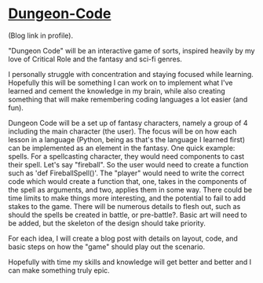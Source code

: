 # [Dungeon-Code](https://codenamejinx.github.io/)

(Blog link in profile).

"Dungeon Code" will be an interactive game of sorts, inspired heavily by my love of Critical Role and the fantasy and sci-fi genres.

I personally struggle with concentration and staying focused while learning. Hopefully this will be something I can work on to implement what I've learned and cement the knowledge in my brain, while also creating something that will make remembering coding languages a lot easier (and fun).

Dungeon Code will be a set up of fantasy characters, namely a group of 4 including the main character (the user). The focus will be on how each lesson in a language (Python, being as that's the language I learned first) can be implemented as an element in the fantasy. One quick example: spells. For a spellcasting character, they would need components to cast their spell. Let's say "fireball". So the user would need to create a function such as 'def FireballSpell()'. The "player" would need to write the correct code which would create a function that, one, takes in the components of the spell as arguments, and two, applies them in some way. There could be time limits to make things more interesting, and the potential to fail to add stakes to the game. There will be numerous details to flesh out, such as should the spells be created in battle, or pre-battle?. Basic art will need to be added, but the skeleton of the design should take priority.

For each idea, I will create a blog post with details on layout, code, and basic steps on how the "game" should play out the scenario.

Hopefully with time my skills and knowledge will get better and better and I can make something truly epic.

